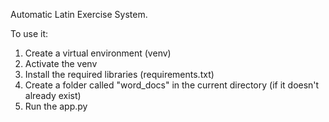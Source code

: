 Automatic Latin Exercise System.

To use it:

1) Create a virtual environment (venv)
2) Activate the venv
3) Install the required libraries (requirements.txt)
4) Create a folder called "word_docs" in the current directory (if it doesn't already exist)
5) Run the app.py
